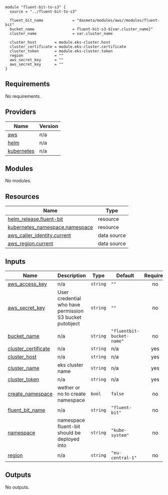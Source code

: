 ```
module "fluent-bit-to-s3" {
  source = "../fluent-bit-to-s3"

  fluent_bit_name             = "dasmeta/modules/aws//modules/fluent-bit"
  bucket_name                 = fluent-bit-s3-${var.cluster_name}"
  cluster_name                = var.cluster_name

  cluster_host        = module.eks-cluster.host
  cluster_certificate = module.eks-cluster.certificate
  cluster_token       = module.eks-cluster.token
  region              = ""
  aws_secret_key      = ""
  aws_secret_key      = ""
}
```

<!-- BEGIN_TF_DOCS -->
## Requirements

No requirements.

## Providers

| Name | Version |
|------|---------|
| <a name="provider_aws"></a> [aws](#provider\_aws) | n/a |
| <a name="provider_helm"></a> [helm](#provider\_helm) | n/a |
| <a name="provider_kubernetes"></a> [kubernetes](#provider\_kubernetes) | n/a |

## Modules

No modules.

## Resources

| Name | Type |
|------|------|
| [helm_release.fluent-bit](https://registry.terraform.io/providers/hashicorp/helm/latest/docs/resources/release) | resource |
| [kubernetes_namespace.namespace](https://registry.terraform.io/providers/hashicorp/kubernetes/latest/docs/resources/namespace) | resource |
| [aws_caller_identity.current](https://registry.terraform.io/providers/hashicorp/aws/latest/docs/data-sources/caller_identity) | data source |
| [aws_region.current](https://registry.terraform.io/providers/hashicorp/aws/latest/docs/data-sources/region) | data source |

## Inputs

| Name | Description | Type | Default | Required |
|------|-------------|------|---------|:--------:|
| <a name="input_aws_access_key"></a> [aws\_access\_key](#input\_aws\_access\_key) | n/a | `string` | `""` | no |
| <a name="input_aws_secret_key"></a> [aws\_secret\_key](#input\_aws\_secret\_key) | User credential who have permission S3 bucket putobject | `string` | `""` | no |
| <a name="input_bucket_name"></a> [bucket\_name](#input\_bucket\_name) | n/a | `string` | `"fluentbit-bucket-name"` | no |
| <a name="input_cluster_certificate"></a> [cluster\_certificate](#input\_cluster\_certificate) | n/a | `string` | n/a | yes |
| <a name="input_cluster_host"></a> [cluster\_host](#input\_cluster\_host) | n/a | `string` | n/a | yes |
| <a name="input_cluster_name"></a> [cluster\_name](#input\_cluster\_name) | eks cluster name | `string` | n/a | yes |
| <a name="input_cluster_token"></a> [cluster\_token](#input\_cluster\_token) | n/a | `string` | n/a | yes |
| <a name="input_create_namespace"></a> [create\_namespace](#input\_create\_namespace) | wether or no to create namespace | `bool` | `false` | no |
| <a name="input_fluent_bit_name"></a> [fluent\_bit\_name](#input\_fluent\_bit\_name) | n/a | `string` | `"fluent-bit"` | no |
| <a name="input_namespace"></a> [namespace](#input\_namespace) | namespace fluent-bit should be deployed into | `string` | `"kube-system"` | no |
| <a name="input_region"></a> [region](#input\_region) | n/a | `string` | `"eu-central-1"` | no |

## Outputs

No outputs.
<!-- END_TF_DOCS -->